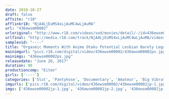 ```yaml
---
date: 2018-10-27
draft: false
affsite: "r18"
afflinkr18: "NjA4LjEuMS4xLjAuMC4wLjAuMA"
url: "436ewsm00002"
urloriginal: "http://www.r18.com/videos/vod/movies/detail/-/id=436ewsm00002"
urlfinal: "http://media.r18.com/track/NjA4LjEuMS4xLjAuMC4wLjAuMA/videos/vod/movies/detail/-/id=436ewsm00002"
samplevid: "----"
title: "Orgasmic Moments With Anime Otaku Potential Lesbian Barely Legal Babes Who Get Toyed With By Boys!! CASE-02 Bully Girl Sayaka"
mainimgurl: "pics.r18.com/digital/video/436ewsm00002/436ewsm00002ps.jpg"
mainimgs: "436ewsm00002ps.jpg"
releasedate: "June 26, 2017"
duration: 98
productioncomp: "Eiten"
girls: ['----']
categories: ['Slut', 'Pantyhose', 'Documentary', 'Amateur', 'Big Vibrator']
imgurls: ['pics.r18.com/digital/video/436ewsm00002/436ewsm00002jp-1.jpg', 'pics.r18.com/digital/video/436ewsm00002/436ewsm00002jp-2.jpg', 'pics.r18.com/digital/video/436ewsm00002/436ewsm00002jp-3.jpg', 'pics.r18.com/digital/video/436ewsm00002/436ewsm00002jp-4.jpg', 'pics.r18.com/digital/video/436ewsm00002/436ewsm00002jp-5.jpg', 'pics.r18.com/digital/video/436ewsm00002/436ewsm00002jp-6.jpg', 'pics.r18.com/digital/video/436ewsm00002/436ewsm00002jp-7.jpg', 'pics.r18.com/digital/video/436ewsm00002/436ewsm00002jp-8.jpg', 'pics.r18.com/digital/video/436ewsm00002/436ewsm00002jp-9.jpg', 'pics.r18.com/digital/video/436ewsm00002/436ewsm00002jp-10.jpg', 'pics.r18.com/digital/video/436ewsm00002/436ewsm00002jp-11.jpg', 'pics.r18.com/digital/video/436ewsm00002/436ewsm00002jp-12.jpg', 'pics.r18.com/digital/video/436ewsm00002/436ewsm00002jp-13.jpg', 'pics.r18.com/digital/video/436ewsm00002/436ewsm00002jp-14.jpg', 'pics.r18.com/digital/video/436ewsm00002/436ewsm00002jp-15.jpg', 'pics.r18.com/digital/video/436ewsm00002/436ewsm00002jp-16.jpg', 'pics.r18.com/digital/video/436ewsm00002/436ewsm00002jp-17.jpg', 'pics.r18.com/digital/video/436ewsm00002/436ewsm00002jp-18.jpg', 'pics.r18.com/digital/video/436ewsm00002/436ewsm00002jp-19.jpg', 'pics.r18.com/digital/video/436ewsm00002/436ewsm00002jp-20.jpg']
imgs: ['436ewsm00002jp-1.jpg', '436ewsm00002jp-2.jpg', '436ewsm00002jp-3.jpg', '436ewsm00002jp-4.jpg', '436ewsm00002jp-5.jpg', '436ewsm00002jp-6.jpg', '436ewsm00002jp-7.jpg', '436ewsm00002jp-8.jpg', '436ewsm00002jp-9.jpg', '436ewsm00002jp-10.jpg', '436ewsm00002jp-11.jpg', '436ewsm00002jp-12.jpg', '436ewsm00002jp-13.jpg', '436ewsm00002jp-14.jpg', '436ewsm00002jp-15.jpg', '436ewsm00002jp-16.jpg', '436ewsm00002jp-17.jpg', '436ewsm00002jp-18.jpg', '436ewsm00002jp-19.jpg', '436ewsm00002jp-20.jpg']
---
```

